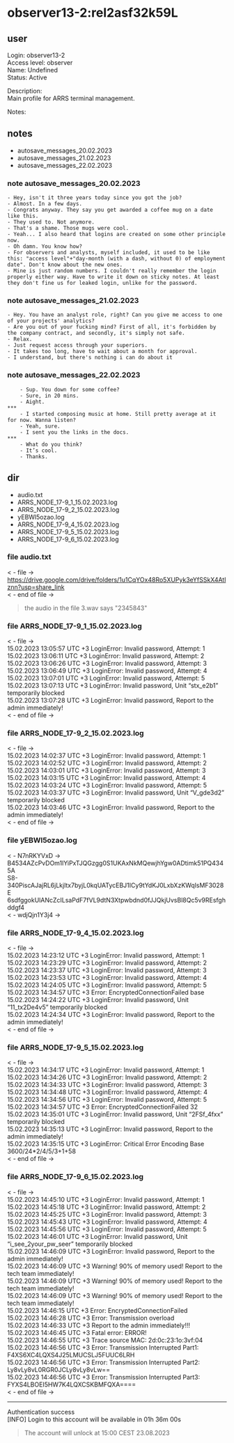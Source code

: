 # observer13-2:rel2asf32k59L
## user
Login: observer13-2<br>
Access level: observer<br>
Name: Undefined<br>
Status: Active<br>

Description:<br>
Main profile for ARRS terminal management.<br>

Notes:<br>

## notes
- autosave_messages_20.02.2023
- autosave_messages_21.02.2023
- autosave_messages_22.02.2023
### note autosave_messages_20.02.2023
    - Hey, isn't it three years today since you got the job?
    - Almost. In a few days.
    - Congrats anyway. They say you get awarded a coffee mug on a date like this.
    - They used to. Not anymore.
    - That's a shame. Those mugs were cool.
    - Yeah... I also heard that logins are created on some other principle now. 
    - Oh damn. You know how?
    - For observers and analysts, myself included, it used to be like this: "access level"+"day-month (with a dash, without 0) of employment date". Don't know about the new ones.
    - Mine is just random numbers. I couldn't really remember the login properly either way. Have to write it down on sticky notes. At least they don't fine us for leaked login, unlike for the password.
### note autosave_messages_21.02.2023
    - Hey. You have an analyst role, right? Can you give me access to one of your projects' analytics?
    - Are you out of your fucking mind? First of all, it's forbidden by the company contract, and secondly, it's simply not safe.
    - Relax.
    - Just request access through your superiors.
    - It takes too long, have to wait about a month for approval.
    - I understand, but there's nothing i can do about it
### note autosave_messages_22.02.2023
```
    - Sup. You down for some coffee?
    - Sure, in 20 mins.
    - Aight. 
***
    - I started composing music at home. Still pretty average at it for now. Wanna listen?
    - Yeah, sure.
    - I sent you the links in the docs.
***
    - What do you think?
    - It’s cool.
    - Thanks.
```

## dir
- audio.txt
- ARRS_NODE_17-9_1_15.02.2023.log
- ARRS_NODE_17-9_2_15.02.2023.log
- yEBWl5ozao.log
- ARRS_NODE_17-9_4_15.02.2023.log
- ARRS_NODE_17-9_5_15.02.2023.log
- ARRS_NODE_17-9_6_15.02.2023.log

### file audio.txt
< - file -><br>
https://drive.google.com/drive/folders/1u1CqYOx48Ro5XUPyk3eYfSSkX4Atlznn?usp=share_link<br>
< - end of file -><br>

> the audio in the file 3.wav says "2345843"

### file ARRS_NODE_17-9_1_15.02.2023.log
< - file -><br>
15.02.2023 13:05:57 UTC +3 LoginError: Invalid password, Attempt: 1<br>
15.02.2023 13:06:11 UTC +3 LoginError: Invalid password, Attempt: 2<br>
15.02.2023 13:06:26 UTC +3 LoginError: Invalid password, Attempt: 3<br>
15.02.2023 13:06:49 UTC +3 LoginError: Invalid password, Attempt: 4<br>
15.02.2023 13:07:01 UTC +3 LoginError: Invalid password, Attempt: 5<br>
15.02.2023 13:07:13 UTC +3 LoginError: Invalid password, Unit “stx_e2b1” temporarily blocked<br>
15.02.2023 13:07:28 UTC +3 LoginError: Invalid password, Report to the admin immediately!<br>
< - end of file -><br>
### file ARRS_NODE_17-9_2_15.02.2023.log
< - file -><br>
15.02.2023 14:02:37 UTC +3 LoginError: Invalid password, Attempt: 1<br>
15.02.2023 14:02:52 UTC +3 LoginError: Invalid password, Attempt: 2<br>
15.02.2023 14:03:01 UTC +3 LoginError: Invalid password, Attempt: 3<br>
15.02.2023 14:03:15 UTC +3 LoginError: Invalid password, Attempt: 4<br>
15.02.2023 14:03:24 UTC +3 LoginError: Invalid password, Attempt: 5<br>
15.02.2023 14:03:37 UTC +3 LoginError: Invalid password, Unit “V_gde3d2” temporarily blocked<br>
15.02.2023 14:03:46 UTC +3 LoginError: Invalid password, Report to the admin immediately!<br>
< - end of file -><br>
### file yEBWl5ozao.log
< - N7nRKYVxD -><br>
B4534AZcPvDOm1lYiPxTJQGzgg0S1UKAxNkMQewjhYgw0ADtimk51PQ4345A<br>
S8-340PiscAJajRL6jLkjltx7byjL0kqUATycEBJ1ICy9tYdKJ0LxbXzKWqlsMF3028E<br>
6sdfggokUlANcZcILsaPdF7fVL9dtN3Xtpwbdnd0fJJQkjUvsBl8Qc5v9REsfghddgf4<br>
< - wdjQjn1Y3j4 -><br>
### file ARRS_NODE_17-9_4_15.02.2023.log
< - file -><br>
15.02.2023 14:23:12 UTC +3 LoginError: Invalid password, Attempt: 1<br>
15.02.2023 14:23:29 UTC +3 LoginError: Invalid password, Attempt: 2<br>
15.02.2023 14:23:37 UTC +3 LoginError: Invalid password, Attempt: 3<br>
15.02.2023 14:23:53 UTC +3 LoginError: Invalid password, Attempt: 4<br>
15.02.2023 14:24:05 UTC +3 LoginError: Invalid password, Attempt: 5<br>
15.02.2023 14:34:57 UTC +3 Error: EncryptedConnectionFailed base<br>
15.02.2023 14:24:22 UTC +3 LoginError: Invalid password, Unit “11_tx2De4v5” temporarily blocked<br>
15.02.2023 14:24:34 UTC +3 LoginError: Invalid password, Report to the admin immediately!<br>
< - end of file -><br>
### file ARRS_NODE_17-9_5_15.02.2023.log
< - file -><br>
15.02.2023 14:34:17 UTC +3 LoginError: Invalid password, Attempt: 1<br>
15.02.2023 14:34:26 UTC +3 LoginError: Invalid password, Attempt: 2<br>
15.02.2023 14:34:33 UTC +3 LoginError: Invalid password, Attempt: 3<br>
15.02.2023 14:34:48 UTC +3 LoginError: Invalid password, Attempt: 4<br>
15.02.2023 14:34:56 UTC +3 LoginError: Invalid password, Attempt: 5<br>
15.02.2023 14:34:57 UTC +3 Error: EncryptedConnectionFailed 32<br>
15.02.2023 14:35:01 UTC +3 LoginError: Invalid password, Unit “2FSf_4fxx” temporarily blocked<br>
15.02.2023 14:35:13 UTC +3 LoginError: Invalid password, Report to the admin immediately!<br>
15.02.2023 14:35:15 UTC +3 LoginError: Critical Error Encoding Base 3600/24*2/4/5/3+1+58<br>
< - end of file -><br>
### file ARRS_NODE_17-9_6_15.02.2023.log
< - file -><br>
15.02.2023 14:45:10 UTC +3 LoginError: Invalid password, Attempt: 1<br>
15.02.2023 14:45:18 UTC +3 LoginError: Invalid password, Attempt: 2<br>
15.02.2023 14:45:25 UTC +3 LoginError: Invalid password, Attempt: 3<br>
15.02.2023 14:45:43 UTC +3 LoginError: Invalid password, Attempt: 4<br>
15.02.2023 14:45:56 UTC +3 LoginError: Invalid password, Attempt: 5<br>
15.02.2023 14:46:01 UTC +3 LoginError: Invalid password, Unit “i_see_2your_pw_seer” temporarily blocked<br>
15.02.2023 14:46:09 UTC +3 LoginError: Invalid password, Report to the admin immediately!<br>
15.02.2023 14:46:09 UTC +3 Warning! 90% of memory used! Report to the tech team immediately!<br>
15.02.2023 14:46:09 UTC +3 Warning! 90% of memory used! Report to the tech team immediately!<br>
15.02.2023 14:46:09 UTC +3 Warning! 90% of memory used! Report to the tech team immediately!<br>
15.02.2023 14:46:15 UTC +3 Error: EncryptedConnectionFailed<br>
15.02.2023 14:46:28 UTC +3 Error: Transmission overload<br>
15.02.2023 14:46:33 UTC +3 Report to the admin immediately!!!<br>
15.02.2023 14:46:45 UTC +3 Fatal error: ERROR!<br>
15.02.2023 14:46:55 UTC +3 Trace source MAC: 2d:0c:23:1o:3vf:04<br>
15.02.2023 14:46:56 UTC +3 Error: Transmission Interrupted Part1: F4XS6XC4LQXS4J25LMUCSLJ5FUUC6LRH<br>
15.02.2023 14:46:56 UTC +3 Error: Transmission Interrupted Part2: Ly8vLy8vL0RGR0JCLy8vLy8vLw==<br>
15.02.2023 14:46:56 UTC +3 Error: Transmission Interrupted Part3: FYXS4LBOEI5HW7K4LQXCSKBMFQXA====<br>
< - end of file -><br>

---
Authentication success<br>
[INFO] Login to this account  will be available in 01h 36m 00s<br>
> The account will unlock at 15:00 CEST 23.08.2023
